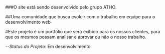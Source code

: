 ###O site está sendo desenvolvido pelo grupo ATHO.

##Uma comunidade que busca evoluir com o trabalho em equipe para o desenvolvimento web

#Este projeto é um portfólio que será exibido para os nossos clientes, para que os mesmos possam analisar e aprovar ou não o nosso trabalho.

--*Status do Projeto*:
Em desenvolvimento